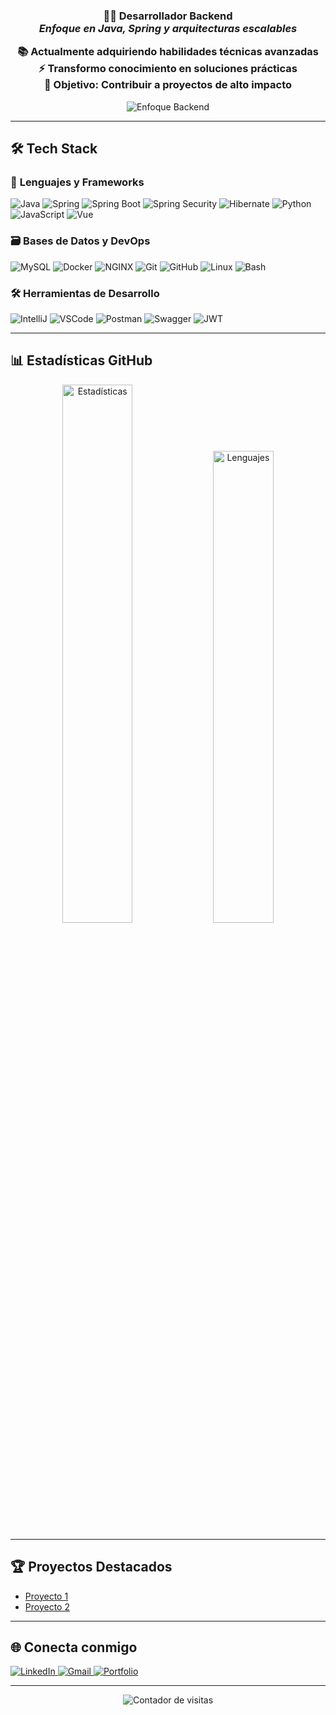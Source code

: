 

<h3 align="center">
  
  **👨‍💻 Desarrollador Backend**  
  _Enfoque en Java, Spring y arquitecturas escalables_  
  
  📚 Actualmente adquiriendo habilidades técnicas avanzadas  
  ⚡ Transformo conocimiento en soluciones prácticas  
  🌟 Objetivo: Contribuir a proyectos de alto impacto  

</h3>

<p align="center">
  <img src="https://img.shields.io/badge/Enfocado_en-Backend-7E3ACE?style=for-the-badge&logo=java&logoColor=white" alt="Enfoque Backend" />
</p>

---

## 🛠️ **Tech Stack**

### 🔧 **Lenguajes y Frameworks**
<p align="left">
  <img src="https://img.shields.io/badge/Java-ED8B00?style=for-the-badge&logo=openjdk&logoColor=white" alt="Java" />
  <img src="https://img.shields.io/badge/Spring-6DB33F?style=for-the-badge&logo=spring&logoColor=white" alt="Spring" />
  <img src="https://img.shields.io/badge/Spring_Boot-6DB33F?style=for-the-badge&logo=spring-boot&logoColor=white" alt="Spring Boot" />
  <img src="https://img.shields.io/badge/Spring_Security-6DB33F?style=for-the-badge&logo=spring-security&logoColor=white" alt="Spring Security" />
  <img src="https://img.shields.io/badge/Hibernate-59666C?style=for-the-badge&logo=hibernate&logoColor=white" alt="Hibernate" />
  <img src="https://img.shields.io/badge/Python-3776AB?style=for-the-badge&logo=python&logoColor=white" alt="Python" />
  <img src="https://img.shields.io/badge/JavaScript-F7DF1E?style=for-the-badge&logo=javascript&logoColor=black" alt="JavaScript" />
  <img src="https://img.shields.io/badge/Vue.js-4FC08D?style=for-the-badge&logo=vuedotjs&logoColor=white" alt="Vue" />
</p>

### 🗃️ **Bases de Datos y DevOps**
<p align="left">
  <img src="https://img.shields.io/badge/MySQL-4479A1?style=for-the-badge&logo=mysql&logoColor=white" alt="MySQL" />
  <img src="https://img.shields.io/badge/Docker-2496ED?style=for-the-badge&logo=docker&logoColor=white" alt="Docker" />
  <img src="https://img.shields.io/badge/NGINX-009639?style=for-the-badge&logo=nginx&logoColor=white" alt="NGINX" />
  <img src="https://img.shields.io/badge/Git-F05032?style=for-the-badge&logo=git&logoColor=white" alt="Git" />
  <img src="https://img.shields.io/badge/GitHub-181717?style=for-the-badge&logo=github&logoColor=white" alt="GitHub" />
  <img src="https://img.shields.io/badge/Linux-FCC624?style=for-the-badge&logo=linux&logoColor=black" alt="Linux" />
  <img src="https://img.shields.io/badge/Bash-4EAA25?style=for-the-badge&logo=gnu-bash&logoColor=white" alt="Bash" />
</p>

### 🛠 **Herramientas de Desarrollo**
<p align="left">
  <img src="https://img.shields.io/badge/IntelliJ_IDEA-000000?style=for-the-badge&logo=intellij-idea&logoColor=white" alt="IntelliJ" />
  <img src="https://img.shields.io/badge/VSCode-007ACC?style=for-the-badge&logo=visual-studio-code&logoColor=white" alt="VSCode" />
  <img src="https://img.shields.io/badge/Postman-FF6C37?style=for-the-badge&logo=postman&logoColor=white" alt="Postman" />
  <img src="https://img.shields.io/badge/Swagger-85EA2D?style=for-the-badge&logo=swagger&logoColor=black" alt="Swagger" />
  <img src="https://img.shields.io/badge/JWT-000000?style=for-the-badge&logo=json-web-tokens&logoColor=white" alt="JWT" />
</p>

---

## 📊 **Estadísticas GitHub**

<div align="center">
  <img src="https://github-readme-stats.vercel.app/api?username=DiegoVargasFalla&show_icons=true&theme=dracula&hide_border=true" alt="Estadísticas" width="47%" />
   <img src="https://github-readme-stats.vercel.app/api/top-langs/?username=DiegoVargasFalla&layout=compact&theme=dracula&hide_border=true" alt="Lenguajes"width="44%" />
</div>

---

## 🏆 Proyectos Destacados
- [Proyecto 1](https://github.com/DiegoVargasFalla/CourseManagementSystemApi.git)
- [Proyecto 2](https://github.com/DiegoVargasFalla/HiddenPass-backend.git)

---

## 🌐 **Conecta conmigo**
<p align="left">
  <a href="www.linkedin.com/in/diego-vargas-falla" target="_blank">
    <img src="https://img.shields.io/badge/LinkedIn-0A66C2?style=for-the-badge&logo=linkedin&logoColor=white" alt="LinkedIn" />
  </a>
  <a href="mailto:fallaandres1007f@gmail.com" target="_blank">
    <img src="https://img.shields.io/badge/Gmail-EA4335?style=for-the-badge&logo=gmail&logoColor=white" alt="Gmail" />
  </a>
   <a href="https://diegovargasfalla.github.io/Portfolio/" target="_blank">
     <img src="https://img.shields.io/badge/Portfolio-7E3ACE?style=for-the-badge&logo=hyper&logoColor=white" alt="Portfolio" />
  </a>
</p>

---

<div align="center">
  <img src="https://komarev.com/ghpvc/?username=DiegoVargasFalla&label=Profile+Views&color=7E3ACE&style=flat-square" alt="Contador de visitas" />
</div>
